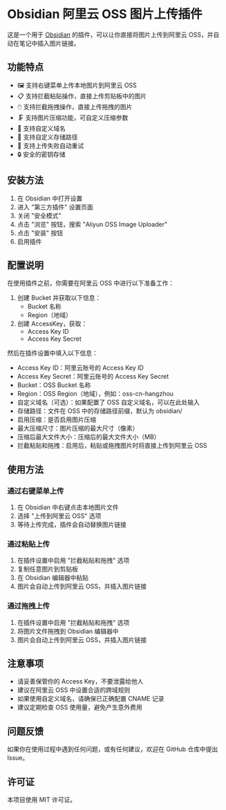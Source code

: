 # Obsidian 阿里云 OSS 图片上传插件

这是一个用于 [Obsidian](https://obsidian.md) 的插件，可以让你直接将图片上传到阿里云 OSS，并自动在笔记中插入图片链接。

## 功能特点

- 🖼️ 支持右键菜单上传本地图片到阿里云 OSS
- 📋 支持拦截粘贴操作，直接上传剪贴板中的图片
- 🖱️ 支持拦截拖拽操作，直接上传拖拽的图片
- 🗜️ 支持图片压缩功能，可自定义压缩参数
- 🔗 支持自定义域名
- 📁 支持自定义存储路径
- 🔄 支持上传失败自动重试
- 🔒 安全的密钥存储

## 安装方法

1. 在 Obsidian 中打开设置
2. 进入 "第三方插件" 设置页面
3. 关闭 "安全模式"
4. 点击 "浏览" 按钮，搜索 "Aliyun OSS Image Uploader"
5. 点击 "安装" 按钮
6. 启用插件

## 配置说明

在使用插件之前，你需要在阿里云 OSS 中进行以下准备工作：

1. 创建 Bucket 并获取以下信息：
   - Bucket 名称
   - Region（地域）
2. 创建 AccessKey，获取：
   - Access Key ID
   - Access Key Secret

然后在插件设置中填入以下信息：

- Access Key ID：阿里云账号的 Access Key ID
- Access Key Secret：阿里云账号的 Access Key Secret
- Bucket：OSS Bucket 名称
- Region：OSS Region（地域），例如：oss-cn-hangzhou
- 自定义域名（可选）：如果配置了 OSS 自定义域名，可以在此处输入
- 存储路径：文件在 OSS 中的存储路径前缀，默认为 obsidian/
- 启用压缩：是否启用图片压缩
- 最大压缩尺寸：图片压缩的最大尺寸（像素）
- 压缩后最大文件大小：压缩后的最大文件大小（MB）
- 拦截粘贴和拖拽：启用后，粘贴或拖拽图片时将直接上传到阿里云 OSS

## 使用方法

### 通过右键菜单上传

1. 在 Obsidian 中右键点击本地图片文件
2. 选择 "上传到阿里云 OSS" 选项
3. 等待上传完成，插件会自动替换图片链接

### 通过粘贴上传

1. 在插件设置中启用 "拦截粘贴和拖拽" 选项
2. 复制任意图片到剪贴板
3. 在 Obsidian 编辑器中粘贴
4. 图片会自动上传到阿里云 OSS，并插入图片链接

### 通过拖拽上传

1. 在插件设置中启用 "拦截粘贴和拖拽" 选项
2. 将图片文件拖拽到 Obsidian 编辑器中
3. 图片会自动上传到阿里云 OSS，并插入图片链接

## 注意事项

- 请妥善保管你的 Access Key，不要泄露给他人
- 建议在阿里云 OSS 中设置合适的跨域规则
- 如果使用自定义域名，请确保已正确配置 CNAME 记录
- 建议定期检查 OSS 使用量，避免产生意外费用

## 问题反馈

如果你在使用过程中遇到任何问题，或有任何建议，欢迎在 GitHub 仓库中提出 Issue。

## 许可证

本项目使用 MIT 许可证。
